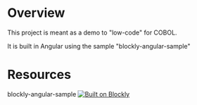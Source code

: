 # Overview

This project is meant as a demo to "low-code" for COBOL.

It is built in Angular using the sample "blockly-angular-sample"

# Resources

blockly-angular-sample [![Built on Blockly](https://tinyurl.com/built-on-blockly)](https://github.com/google/blockly)


